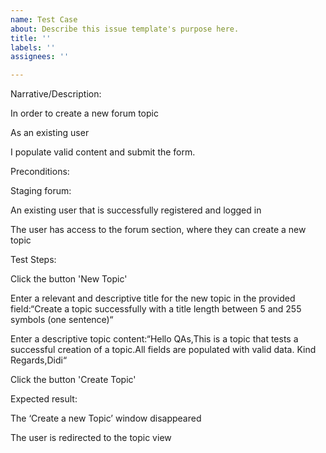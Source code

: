```yaml
---
name: Test Case
about: Describe this issue template's purpose here.
title: ''
labels: ''
assignees: ''

---
```


Narrative/Description:

In order to create a new forum topic

As an existing user

I populate valid content and submit the form.

Preconditions:

Staging forum:  

An existing user that is successfully registered and logged in

The user has access to the forum section, where they can create a new topic

Test Steps:

Click the button 'New Topic'

Enter a relevant and descriptive title for the new topic in the provided field:“Create a topic successfully with a title length between 5 and 255 symbols (one sentence)“

Enter a descriptive topic content:“Hello QAs,This is a topic that tests a successful creation of a topic.All fields are populated with valid data. Kind Regards,Didi“

Click the button 'Create Topic'

Expected result:

The ‘Create a new Topic’ window disappeared

The user is redirected to the topic view
